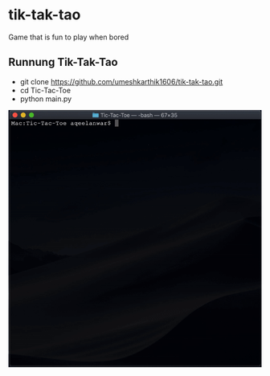 # tik-tak-tao
Game that is fun to play when bored

## Runnung Tik-Tak-Tao
- git clone https://github.com/umeshkarthik1606/tik-tak-tao.git
- cd Tic-Tac-Toe
- python main.py

![image alt](https://github.com/umeshkarthik1606/tik-tak-tao/blob/main/preview.gif)
